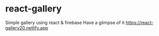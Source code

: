 # react-gallery
Simple gallery using react & firebase
Have a glimpse of it https://react-gallery20.netlify.app
